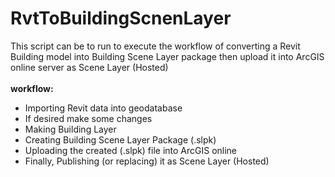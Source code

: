 # RvtToBuildingScnenLayer
This script can be to run to execute the workflow of converting a Revit Building model into Building Scene Layer package then upload it into ArcGIS online server as Scene Layer (Hosted) <br/>
<br/>
**workflow:**
* Importing Revit data into geodatabase
* If desired make some changes
* Making Building Layer
* Creating Building Scene Layer Package (.slpk)
* Uploading the created (.slpk) file into ArcGIS online
* Finally, Publishing (or replacing) it as Scene Layer (Hosted) 
